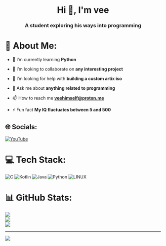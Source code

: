 <h1 align="center">Hi 👋, I'm vee</h1>
<h3 align="center">A student exploring his ways into programming</h3>

# 💫 About Me:

- 🌱 I’m currently learning **Python**

- 👯 I’m looking to collaborate on **any interesting project**

- 🤝 I’m looking for help with **building a custom artix iso**

- 💬 Ask me about **anything related to programming**

- 📫 How to reach me **veehimself@proton.me**

- ⚡ Fun fact **My IQ fluctuates between 5 and 500**




## 🌐 Socials:
[![YouTube](https://img.shields.io/badge/YouTube-%23FF0000.svg?logo=YouTube&logoColor=white)](https://youtube.com/@veehimself) 

# 💻 Tech Stack:
![C](https://img.shields.io/badge/c-%2300599C.svg?style=for-the-badge&logo=c&logoColor=white) ![Kotlin](https://img.shields.io/badge/kotlin-%230095D5.svg?style=for-the-badge&logo=kotlin&logoColor=white) ![Java](https://img.shields.io/badge/java-%23ED8B00.svg?style=for-the-badge&logo=java&logoColor=white) ![Python](https://img.shields.io/badge/python-3670A0?style=for-the-badge&logo=python&logoColor=ffdd54) ![LINUX](https://img.shields.io/badge/Linux-FCC624?style=for-the-badge&logo=linux&logoColor=black)
# 📊 GitHub Stats:
![](https://github-readme-stats.vercel.app/api?username=veehimself&theme=dark&hide_border=true&include_all_commits=true&count_private=false)<br/>
![](https://github-readme-streak-stats.herokuapp.com/?user=veehimself&theme=dark&hide_border=true)<br/>
![](https://github-readme-stats.vercel.app/api/top-langs/?username=veehimself&theme=dark&hide_border=true&include_all_commits=true&count_private=false&layout=compact)

---
[![](https://visitcount.itsvg.in/api?id=veehimself&icon=0&color=6)](https://visitcount.itsvg.in)

<!-- Proudly created with GPRM ( https://gprm.itsvg.in ) -->
